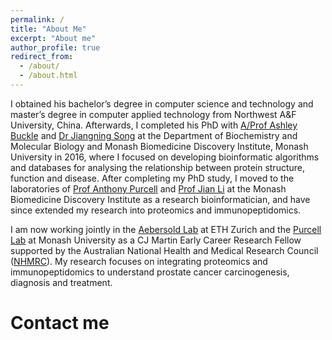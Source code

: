 ```yaml
---
permalink: /
title: "About Me"
excerpt: "About me"
author_profile: true
redirect_from: 
  - /about/
  - /about.html
---
```


I obtained his bachelor’s degree in computer science and technology and master’s degree in computer applied technology from Northwest A&F University, China. Afterwards, I completed his PhD with [A/Prof Ashley Buckle](http://www.med.monash.edu.au/biochem/staff/abuckle.html) and [Dr Jiangning Song](https://research.monash.edu/en/persons/jiangning-song) at the Department of Biochemistry and Molecular Biology and Monash Biomedicine Discovery Institute, Monash University in 2016, where I focused on developing bioinformatic algorithms and databases for analysing the relationship between protein structure, function and disease. After completing my PhD study, I moved to the laboratories of [Prof Anthony Purcell](http://www.med.monash.edu.au/biochem/staff/purcell.html) and [Prof Jian Li](https://www.monash.edu/pharm/research/areas/drug-delivery/labs/li-lab) at the Monash Biomedicine Discovery Institute as a research bioinformatician, and have since extended my research into proteomics and immunopeptidomics.

I am now working jointly in the [Aebersold Lab](http://www.imsb.ethz.ch/research/aebersold.html) at ETH Zurich and the [Purcell Lab](http://www.med.monash.edu.au/biochem/staff/purcell.html) at Monash University as a CJ Martin Early Career Research Fellow supported by the Australian National Health and Medical Research Council ([NHMRC](https://www.nhmrc.gov.au/)). My research focuses on integrating proteomics and immunopeptidomics to understand prostate cancer carcinogenesis, diagnosis and treatment.

Contact me
======

